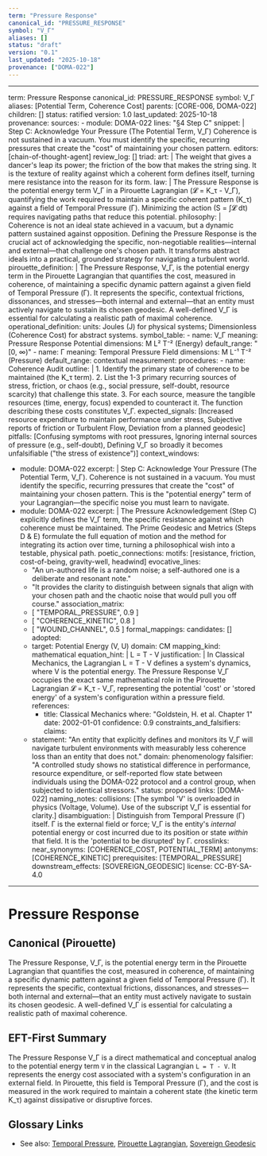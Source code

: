 ```yaml
---
term: "Pressure Response"
canonical_id: "PRESSURE_RESPONSE"
symbol: "V_Γ"
aliases: []
status: "draft"
version: "0.1"
last_updated: "2025-10-18"
provenance: ["DOMA-022"]
---
```


---
term: Pressure Response
canonical_id: PRESSURE_RESPONSE
symbol: V_Γ
aliases: [Potential Term, Coherence Cost]
parents: [CORE-006, DOMA-022]
children: []
status: ratified
version: 1.0
last_updated: 2025-10-18
provenance:
  sources:
    - module: DOMA-022
      lines: "§4 Step C"
      snippet: |
        Step C: Acknowledge Your Pressure (The Potential Term, V_Γ)
        Coherence is not sustained in a vacuum. You must identify the specific, recurring pressures that create the "cost" of maintaining your chosen pattern.
  editors: [chain-of-thought-agent]
  review_log: []
triad:
  art: |
    The weight that gives a dancer's leap its power; the friction of the bow that makes the string sing. It is the texture of reality against which a coherent form defines itself, turning mere resistance into the reason for its form.
  law: |
    The Pressure Response is the potential energy term V_Γ in a Pirouette Lagrangian (𝓛 = K_τ - V_Γ), quantifying the work required to maintain a specific coherent pattern (K_τ) against a field of Temporal Pressure (Γ). Minimizing the action (S = ∫𝓛 dt) requires navigating paths that reduce this potential.
  philosophy: |
    Coherence is not an ideal state achieved in a vacuum, but a dynamic pattern sustained against opposition. Defining the Pressure Response is the crucial act of acknowledging the specific, non-negotiable realities—internal and external—that challenge one's chosen path. It transforms abstract ideals into a practical, grounded strategy for navigating a turbulent world.
pirouette_definition: |
  The Pressure Response, V_Γ, is the potential energy term in the Pirouette Lagrangian that quantifies the cost, measured in coherence, of maintaining a specific dynamic pattern against a given field of Temporal Pressure (Γ). It represents the specific, contextual frictions, dissonances, and stresses—both internal and external—that an entity must actively navigate to sustain its chosen geodesic. A well-defined V_Γ is essential for calculating a realistic path of maximal coherence.
operational_definition:
  units: Joules (J) for physical systems; Dimensionless (Coherence Cost) for abstract systems.
  symbol_table:
    - name: V_Γ
      meaning: Pressure Response Potential
      dimensions: M L² T⁻² (Energy)
      default_range: "[0, ∞)"
    - name: Γ
      meaning: Temporal Pressure Field
      dimensions: M L⁻¹ T⁻² (Pressure)
      default_range: contextual
  measurement:
    procedures:
      - name: Coherence Audit
        outline: |
          1.  Identify the primary state of coherence to be maintained (the K_τ term).
          2.  List the 1-3 primary recurring sources of stress, friction, or chaos (e.g., social pressure, self-doubt, resource scarcity) that challenge this state.
          3.  For each source, measure the tangible resources (time, energy, focus) expended to counteract it. The function describing these costs constitutes V_Γ.
        expected_signals: [Increased resource expenditure to maintain performance under stress, Subjective reports of friction or Turbulent Flow, Deviation from a planned geodesic]
        pitfalls: [Confusing symptoms with root pressures, Ignoring internal sources of pressure (e.g., self-doubt), Defining V_Γ so broadly it becomes unfalsifiable ("the stress of existence")]
context_windows:
  - module: DOMA-022
    excerpt: |
      Step C: Acknowledge Your Pressure (The Potential Term, V_Γ). Coherence is not sustained in a vacuum. You must identify the specific, recurring pressures that create the "cost" of maintaining your chosen pattern. This is the "potential energy" term of your Lagrangian—the specific noise you must learn to navigate.
  - module: DOMA-022
    excerpt: |
      The Pressure Acknowledgement (Step C) explicitly defines the V_Γ term, the specific resistance against which coherence must be maintained. The Prime Geodesic and Metrics (Steps D & E) formulate the full equation of motion and the method for integrating its action over time, turning a philosophical wish into a testable, physical path.
poetic_connections:
  motifs: [resistance, friction, cost-of-being, gravity-well, headwind]
  evocative_lines:
    - "An un-authored life is a random noise; a self-authored one is a deliberate and resonant note."
    - "It provides the clarity to distinguish between signals that align with your chosen path and the chaotic noise that would pull you off course."
  association_matrix:
    - [ "TEMPORAL_PRESSURE", 0.9 ]
    - [ "COHERENCE_KINETIC", 0.8 ]
    - [ "WOUND_CHANNEL", 0.5 ]
formal_mappings:
  candidates: []
  adopted:
    - target: Potential Energy (V, U)
      domain: CM
      mapping_kind: mathematical
      equation_hint: |
        L = T - V
      justification: |
        In Classical Mechanics, the Lagrangian L = T - V defines a system's dynamics, where V is the potential energy. The Pressure Response V_Γ occupies the exact same mathematical role in the Pirouette Lagrangian 𝓛 = K_τ - V_Γ, representing the potential 'cost' or 'stored energy' of a system's configuration within a pressure field.
      references:
        - title: Classical Mechanics
          where: "Goldstein, H. et al. Chapter 1"
          date: 2002-01-01
      confidence: 0.9
constraints_and_falsifiers:
  claims:
    - statement: "An entity that explicitly defines and monitors its V_Γ will navigate turbulent environments with measurably less coherence loss than an entity that does not."
      domain: phenomenology
      falsifier: "A controlled study shows no statistical difference in performance, resource expenditure, or self-reported flow state between individuals using the DOMA-022 protocol and a control group, when subjected to identical stressors."
      status: proposed
      links: [DOMA-022]
naming_notes:
  collisions: [The symbol 'V' is overloaded in physics (Voltage, Volume). Use of the subscript V_Γ is essential for clarity.]
  disambiguation: |
    Distinguish from Temporal Pressure (Γ) itself. Γ is the external field or force; V_Γ is the entity's *internal* potential energy or cost incurred due to its position or state *within* that field. It is the 'potential to be disrupted' by Γ.
crosslinks:
  near_synonyms: [COHERENCE_COST, POTENTIAL_TERM]
  antonyms: [COHERENCE_KINETIC]
  prerequisites: [TEMPORAL_PRESSURE]
  downstream_effects: [SOVEREIGN_GEODESIC]
license: CC-BY-SA-4.0
---

# Pressure Response

## Canonical (Pirouette)
The Pressure Response, V_Γ, is the potential energy term in the Pirouette Lagrangian that quantifies the cost, measured in coherence, of maintaining a specific dynamic pattern against a given field of Temporal Pressure (Γ). It represents the specific, contextual frictions, dissonances, and stresses—both internal and external—that an entity must actively navigate to sustain its chosen geodesic. A well-defined V_Γ is essential for calculating a realistic path of maximal coherence.

## EFT-First Summary
The Pressure Response V_Γ is a direct mathematical and conceptual analog to the potential energy term `V` in the classical Lagrangian `L = T - V`. It represents the energy cost associated with a system's configuration in an external field. In Pirouette, this field is Temporal Pressure (Γ), and the cost is measured in the work required to maintain a coherent state (the kinetic term K_τ) against dissipative or disruptive forces.

## Glossary Links
- See also: [Temporal Pressure](<glossary_link_placeholder>), [Pirouette Lagrangian](<glossary_link_placeholder>), [Sovereign Geodesic](<glossary_link_placeholder>)